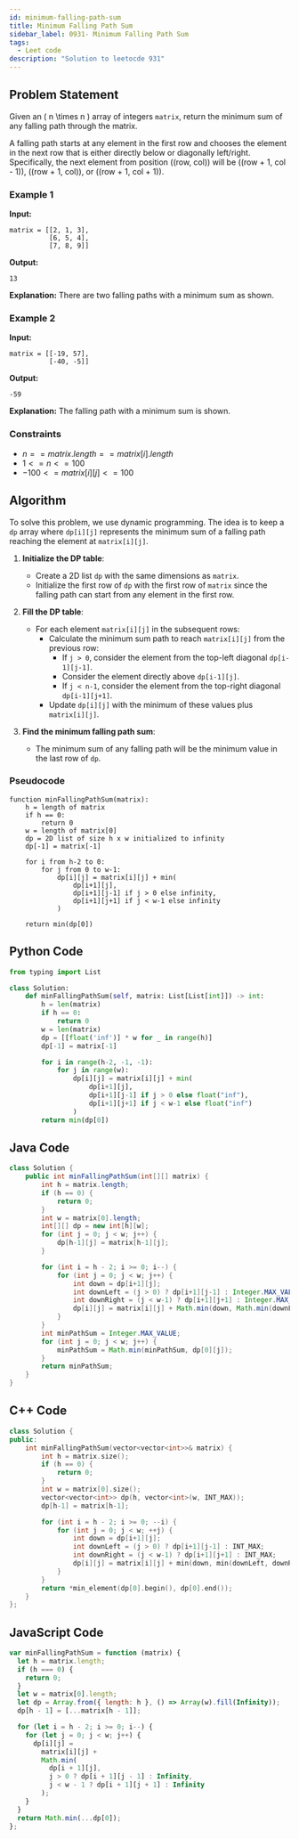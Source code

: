 ```yaml
---
id: minimum-falling-path-sum
title: Minimum Falling Path Sum
sidebar_label: 0931- Minimum Falling Path Sum
tags:
  - Leet code
description: "Solution to leetocde 931"
---
```


## Problem Statement

Given an \( n \times n \) array of integers `matrix`, return the minimum sum of any falling path through the matrix.

A falling path starts at any element in the first row and chooses the element in the next row that is either directly below or diagonally left/right. Specifically, the next element from position \((row, col)\) will be \((row + 1, col - 1)\), \((row + 1, col)\), or \((row + 1, col + 1)\).

### Example 1

**Input:**

```
matrix = [[2, 1, 3],
          [6, 5, 4],
          [7, 8, 9]]
```

**Output:**

```
13
```

**Explanation:**
There are two falling paths with a minimum sum as shown.

### Example 2

**Input:**

```
matrix = [[-19, 57],
          [-40, -5]]
```

**Output:**

```
-59
```

**Explanation:**
The falling path with a minimum sum is shown.

### Constraints

- $n == matrix.length == matrix[i].length$
- $1 <= n <= 100$
- $-100 <= matrix[i][j] <= 100$

## Algorithm

To solve this problem, we use dynamic programming. The idea is to keep a `dp` array where `dp[i][j]` represents the minimum sum of a falling path reaching the element at `matrix[i][j]`.

1. **Initialize the DP table**:

   - Create a 2D list `dp` with the same dimensions as `matrix`.
   - Initialize the first row of `dp` with the first row of `matrix` since the falling path can start from any element in the first row.

2. **Fill the DP table**:

   - For each element `matrix[i][j]` in the subsequent rows:
     - Calculate the minimum sum path to reach `matrix[i][j]` from the previous row:
       - If `j > 0`, consider the element from the top-left diagonal `dp[i-1][j-1]`.
       - Consider the element directly above `dp[i-1][j]`.
       - If `j < n-1`, consider the element from the top-right diagonal `dp[i-1][j+1]`.
     - Update `dp[i][j]` with the minimum of these values plus `matrix[i][j]`.

3. **Find the minimum falling path sum**:
   - The minimum sum of any falling path will be the minimum value in the last row of `dp`.

### Pseudocode

```
function minFallingPathSum(matrix):
    h = length of matrix
    if h == 0:
        return 0
    w = length of matrix[0]
    dp = 2D list of size h x w initialized to infinity
    dp[-1] = matrix[-1]

    for i from h-2 to 0:
        for j from 0 to w-1:
            dp[i][j] = matrix[i][j] + min(
                dp[i+1][j],
                dp[i+1][j-1] if j > 0 else infinity,
                dp[i+1][j+1] if j < w-1 else infinity
            )

    return min(dp[0])
```

## Python Code

```python
from typing import List

class Solution:
    def minFallingPathSum(self, matrix: List[List[int]]) -> int:
        h = len(matrix)
        if h == 0:
            return 0
        w = len(matrix)
        dp = [[float('inf')] * w for _ in range(h)]
        dp[-1] = matrix[-1]

        for i in range(h-2, -1, -1):
            for j in range(w):
                dp[i][j] = matrix[i][j] + min(
                    dp[i+1][j],
                    dp[i+1][j-1] if j > 0 else float("inf"),
                    dp[i+1][j+1] if j < w-1 else float("inf")
                )
        return min(dp[0])
```

## Java Code

```java
class Solution {
    public int minFallingPathSum(int[][] matrix) {
        int h = matrix.length;
        if (h == 0) {
            return 0;
        }
        int w = matrix[0].length;
        int[][] dp = new int[h][w];
        for (int j = 0; j < w; j++) {
            dp[h-1][j] = matrix[h-1][j];
        }

        for (int i = h - 2; i >= 0; i--) {
            for (int j = 0; j < w; j++) {
                int down = dp[i+1][j];
                int downLeft = (j > 0) ? dp[i+1][j-1] : Integer.MAX_VALUE;
                int downRight = (j < w-1) ? dp[i+1][j+1] : Integer.MAX_VALUE;
                dp[i][j] = matrix[i][j] + Math.min(down, Math.min(downLeft, downRight));
            }
        }
        int minPathSum = Integer.MAX_VALUE;
        for (int j = 0; j < w; j++) {
            minPathSum = Math.min(minPathSum, dp[0][j]);
        }
        return minPathSum;
    }
}
```

## C++ Code

```cpp
class Solution {
public:
    int minFallingPathSum(vector<vector<int>>& matrix) {
        int h = matrix.size();
        if (h == 0) {
            return 0;
        }
        int w = matrix[0].size();
        vector<vector<int>> dp(h, vector<int>(w, INT_MAX));
        dp[h-1] = matrix[h-1];

        for (int i = h - 2; i >= 0; --i) {
            for (int j = 0; j < w; ++j) {
                int down = dp[i+1][j];
                int downLeft = (j > 0) ? dp[i+1][j-1] : INT_MAX;
                int downRight = (j < w-1) ? dp[i+1][j+1] : INT_MAX;
                dp[i][j] = matrix[i][j] + min(down, min(downLeft, downRight));
            }
        }
        return *min_element(dp[0].begin(), dp[0].end());
    }
};
```

## JavaScript Code

```javascript
var minFallingPathSum = function (matrix) {
  let h = matrix.length;
  if (h === 0) {
    return 0;
  }
  let w = matrix[0].length;
  let dp = Array.from({ length: h }, () => Array(w).fill(Infinity));
  dp[h - 1] = [...matrix[h - 1]];

  for (let i = h - 2; i >= 0; i--) {
    for (let j = 0; j < w; j++) {
      dp[i][j] =
        matrix[i][j] +
        Math.min(
          dp[i + 1][j],
          j > 0 ? dp[i + 1][j - 1] : Infinity,
          j < w - 1 ? dp[i + 1][j + 1] : Infinity
        );
    }
  }
  return Math.min(...dp[0]);
};
```

